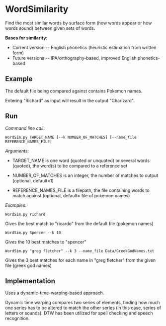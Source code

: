 # WordSimilarity
Find the most similar words by surface form (how words appear or how words sound) between given sets of words.

**Bases for similarity:**

* Current version -- English phonetics (heuristic estimation from written form)
* Future versions -- IPA/orthography-based, improved English phonetics-based


## Example
The default file being compared against contains Pokemon names. 

Entering "Richard" as input will result in the output "Charizard".


## Run
*Command line call:*

```WordSim.py TARGET_NAME [--k NUMBER_OF_MATCHES] [--name_file REFERENCE_NAMES_FILE]```

*Arguments:*

* TARGET_NAME is one word (quoted or unquoted) or several words (quoted), the word(s) to be compared to a reference set

* NUMBER_OF_MATCHES is an integer, the number of matches to output (optional, default=1)

* REFERENCE_NAMES_FILE is a filepath, the file containing words to match against (optional, default= file of pokemon names)


*Examples:*

```WordSim.py richard```
    
Gives the best match to "ricardo" from the default file (pokemon names)
    
```WordSim.py Spencer --k 10```
    
Gives the 10 best matches to "spencer"
    
```WordSim.py "greg fletcher" --k 3 --name_file Data/GreekGodNames.txt```
    
Gives the 3 best matches for each name in "greg fletcher" from the given file (greek god names)


## Implementation
Uses a dynamic-time-warping-based approach.

Dynamic time warping compares two series of elements, finding how much one series has to be altered to match the other series (in this case, series of letters or sounds). DTW has been utilized for spell checking and speech recognition.
